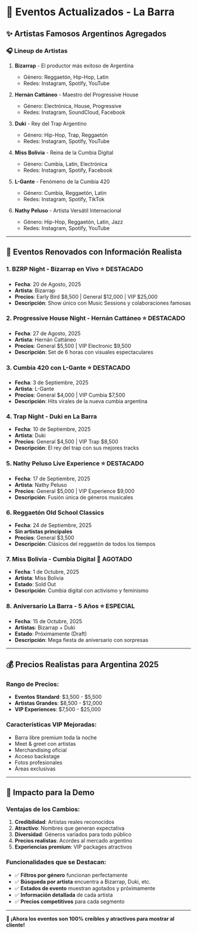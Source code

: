 # 🎵 Eventos Actualizados - La Barra

## ✨ **Artistas Famosos Argentinos Agregados**

### **🎧 Lineup de Artistas**
1. **Bizarrap** - El productor más exitoso de Argentina
   - Género: Reggaetón, Hip-Hop, Latin
   - Redes: Instagram, Spotify, YouTube

2. **Hernán Cattáneo** - Maestro del Progressive House
   - Género: Electrónica, House, Progressive
   - Redes: Instagram, SoundCloud, Facebook

3. **Duki** - Rey del Trap Argentino
   - Género: Hip-Hop, Trap, Reggaetón
   - Redes: Instagram, Spotify, YouTube

4. **Miss Bolivia** - Reina de la Cumbia Digital
   - Género: Cumbia, Latin, Electrónica
   - Redes: Instagram, Spotify, Facebook

5. **L-Gante** - Fenómeno de la Cumbia 420
   - Género: Cumbia, Reggaetón, Latin
   - Redes: Instagram, Spotify, TikTok

6. **Nathy Peluso** - Artista Versátil Internacional
   - Género: Hip-Hop, Reggaetón, Latin, Jazz
   - Redes: Instagram, Spotify, YouTube

---

## 🎉 **Eventos Renovados con Información Realista**

### **1. BZRP Night - Bizarrap en Vivo** ⭐ DESTACADO
- **Fecha**: 20 de Agosto, 2025
- **Artista**: Bizarrap
- **Precios**: Early Bird $8,500 | General $12,000 | VIP $25,000
- **Descripción**: Show único con Music Sessions y colaboraciones famosas

### **2. Progressive House Night - Hernán Cattáneo** ⭐ DESTACADO
- **Fecha**: 27 de Agosto, 2025
- **Artista**: Hernán Cattáneo
- **Precios**: General $5,500 | VIP Electronic $9,500
- **Descripción**: Set de 6 horas con visuales espectaculares

### **3. Cumbia 420 con L-Gante** ⭐ DESTACADO
- **Fecha**: 3 de Septiembre, 2025
- **Artista**: L-Gante
- **Precios**: General $4,000 | VIP Cumbia $7,500
- **Descripción**: Hits virales de la nueva cumbia argentina

### **4. Trap Night - Duki en La Barra**
- **Fecha**: 10 de Septiembre, 2025
- **Artista**: Duki
- **Precios**: General $4,500 | VIP Trap $8,500
- **Descripción**: El rey del trap con sus mejores tracks

### **5. Nathy Peluso Live Experience** ⭐ DESTACADO
- **Fecha**: 17 de Septiembre, 2025
- **Artista**: Nathy Peluso
- **Precios**: General $5,000 | VIP Experience $9,000
- **Descripción**: Fusión única de géneros musicales

### **6. Reggaetón Old School Classics**
- **Fecha**: 24 de Septiembre, 2025
- **Sin artistas principales**
- **Precios**: General $3,500
- **Descripción**: Clásicos del reggaetón de todos los tiempos

### **7. Miss Bolivia - Cumbia Digital** 🔴 AGOTADO
- **Fecha**: 1 de Octubre, 2025
- **Artista**: Miss Bolivia
- **Estado**: Sold Out
- **Descripción**: Cumbia digital con activismo y feminismo

### **8. Aniversario La Barra - 5 Años** ⭐ ESPECIAL
- **Fecha**: 15 de Octubre, 2025
- **Artistas**: Bizarrap + Duki
- **Estado**: Próximamente (Draft)
- **Descripción**: Mega fiesta de aniversario con sorpresas

---

## 💰 **Precios Realistas para Argentina 2025**

### **Rango de Precios:**
- **Eventos Standard**: $3,500 - $5,500
- **Artistas Grandes**: $8,500 - $12,000
- **VIP Experiences**: $7,500 - $25,000

### **Características VIP Mejoradas:**
- Barra libre premium toda la noche
- Meet & greet con artistas
- Merchandising oficial
- Acceso backstage
- Fotos profesionales
- Áreas exclusivas

---

## 🎯 **Impacto para la Demo**

### **Ventajas de los Cambios:**
1. **Credibilidad**: Artistas reales reconocidos
2. **Atractivo**: Nombres que generan expectativa
3. **Diversidad**: Géneros variados para todo público
4. **Precios realistas**: Acordes al mercado argentino
5. **Experiencias premium**: VIP packages atractivos

### **Funcionalidades que se Destacan:**
- ✅ **Filtros por género** funcionan perfectamente
- ✅ **Búsqueda por artista** encuentra a Bizarrap, Duki, etc.
- ✅ **Estados de evento** muestran agotados y próximamente
- ✅ **Información detallada** de cada artista
- ✅ **Precios competitivos** para cada segmento

---

**🎪 ¡Ahora los eventos son 100% creíbles y atractivos para mostrar al cliente!**
